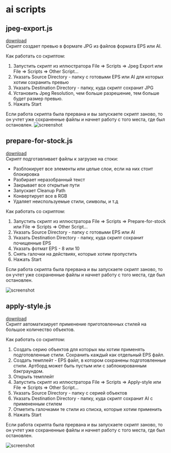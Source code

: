 # ai scripts

## jpeg-export.js
[download](https://raw.githubusercontent.com/shvendala/ai-scripts/master/scripts/jpeg-export.js)   
Скрипт создает превью в формате JPG из файлов формата EPS или AI. 

Как работать со скриптом:
1. Запустить скрипт из иллюстратора File => Scripts => Jpeg Export или File => Scripts => Other Script...
2. Указать Source Directory - папку с готовыми EPS или AI для которых хотим сохранить превью
3. Указать Destination Directory - папку, куда скрипт сохранит JPG
4. Установить Jpeg Resolution, чем больше разрешение, тем больше будет размер превью.
5. Нажать Start   

Если работа скрипта была прервана и вы запускаете скрипт заново, то он учтет уже сохраненные файлы и начнет работу с того места, где был остановлен.
![screenshot](https://github.com/shvendala/ai-scripts/blob/master/assets/jpeg-export.png?raw=true)   

## prepare-for-stock.js
[download](https://raw.githubusercontent.com/shvendala/ai-scripts/master/scripts/prepare-for-stock.js)   
Скрипт подготавливает файлы к загрузке на стоки:
* Разблокирует все элементы или целые слои, если на них стоит блокировка
* Разбирает неразобранный текст
* Закрывает все открытые пути
* Запускает Cleanup Path
* Конвертирует все в RGB
* Удаляет неиспользуемые стили, символы, и т.д 

Как работать со скриптом:
1. Запустить скрипт из иллюстратора File => Scripts => Prepare-for-stock или File => Scripts => Other Script...
2. Указать Source Directory - папку с готовыми EPS или AI 
3. Указать Destination Directory - папку, куда скрипт сохранит почищенные EPS
4. Указать фотмат EPS - 8 или 10
5. Снять галочки на действиях, которые хотим пропустить
6. Нажать Start  

Если работа скрипта была прервана и вы запускаете скрипт заново, то он учтет уже сохраненные файлы и начнет работу с того места, где был остановлен.

![screenshot](https://github.com/shvendala/ai-scripts/blob/master/assets/prepare-for-stock.png?raw=true)   

## apply-style.js
[download](https://raw.githubusercontent.com/shvendala/ai-scripts/master/scripts/apply-style.js)     
Скрипт автоматизирует применение приготовленных стилей на большое количество объектов. 

Как работать со скриптом:
1. Создать серию объектов для которых мы хотим применять подготовленные стили. Сохранить каждый как отдельный EPS файл.
2. Создать темплейт - EPS файл, в котором сохранены подготовленные стили. Артборд может быть пустым или с заблокированным бэкграундом.
3. Открыть темплейт
4. Запустить скрипт из иллюстратора File => Scripts => Apply-style или File => Scripts => Other Script…
5. Указать Source Directory - папку с серией объектов
6. Указать Destination Directory - папку, куда скрипт сохранит AI с примененным стилем
7. Отметить галочками те стили из списка, которые хотим применить 
8. Нажать Start  

Если работа скрипта была прервана и вы запускаете скрипт заново, то он учтет уже сохраненные файлы и начнет работу с того места, где был остановлен.

![screenshot](https://github.com/shvendala/ai-scripts/blob/master/assets/apply-style.png?raw=true)   
